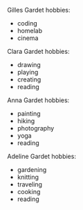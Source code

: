 Gilles Gardet hobbies:
- coding
- homelab
- cinema

Clara Gardet hobbies:
- drawing
- playing
- creating
- reading

Anna Gardet hobbies:
- painting
- hiking
- photography
- yoga
- reading

Adeline Gardet hobbies:
- gardening
- knitting
- traveling
- cooking
- reading
